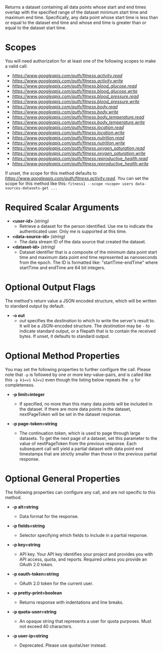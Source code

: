 Returns a dataset containing all data points whose start and end times overlap with the specified range of the dataset minimum start time and maximum end time. Specifically, any data point whose start time is less than or equal to the dataset end time and whose end time is greater than or equal to the dataset start time.
# Scopes

You will need authorization for at least one of the following scopes to make a valid call:

* *https://www.googleapis.com/auth/fitness.activity.read*
* *https://www.googleapis.com/auth/fitness.activity.write*
* *https://www.googleapis.com/auth/fitness.blood_glucose.read*
* *https://www.googleapis.com/auth/fitness.blood_glucose.write*
* *https://www.googleapis.com/auth/fitness.blood_pressure.read*
* *https://www.googleapis.com/auth/fitness.blood_pressure.write*
* *https://www.googleapis.com/auth/fitness.body.read*
* *https://www.googleapis.com/auth/fitness.body.write*
* *https://www.googleapis.com/auth/fitness.body_temperature.read*
* *https://www.googleapis.com/auth/fitness.body_temperature.write*
* *https://www.googleapis.com/auth/fitness.location.read*
* *https://www.googleapis.com/auth/fitness.location.write*
* *https://www.googleapis.com/auth/fitness.nutrition.read*
* *https://www.googleapis.com/auth/fitness.nutrition.write*
* *https://www.googleapis.com/auth/fitness.oxygen_saturation.read*
* *https://www.googleapis.com/auth/fitness.oxygen_saturation.write*
* *https://www.googleapis.com/auth/fitness.reproductive_health.read*
* *https://www.googleapis.com/auth/fitness.reproductive_health.write*

If unset, the scope for this method defaults to *https://www.googleapis.com/auth/fitness.activity.read*.
You can set the scope for this method like this: `fitness1 --scope <scope> users data-sources-datasets-get ...`
# Required Scalar Arguments
* **&lt;user-id&gt;** *(string)*
    - Retrieve a dataset for the person identified. Use me to indicate the authenticated user. Only me is supported at this time.
* **&lt;data-source-id&gt;** *(string)*
    - The data stream ID of the data source that created the dataset.
* **&lt;dataset-id&gt;** *(string)*
    - Dataset identifier that is a composite of the minimum data point start time and maximum data point end time represented as nanoseconds from the epoch. The ID is formatted like: &#34;startTime-endTime&#34; where startTime and endTime are 64 bit integers.

# Optional Output Flags

The method's return value a JSON encoded structure, which will be written to standard output by default.

* **-o out**
    - *out* specifies the *destination* to which to write the server's result to.
      It will be a JSON-encoded structure.
      The *destination* may be `-` to indicate standard output, or a filepath that is to contain the received bytes.
      If unset, it defaults to standard output.
# Optional Method Properties

You may set the following properties to further configure the call. Please note that `-p` is followed by one 
or more key-value-pairs, and is called like this `-p k1=v1 k2=v2` even though the listing below repeats the
`-p` for completeness.

* **-p limit=integer**
    - If specified, no more than this many data points will be included in the dataset. If there are more data points in the dataset, nextPageToken will be set in the dataset response.

* **-p page-token=string**
    - The continuation token, which is used to page through large datasets. To get the next page of a dataset, set this parameter to the value of nextPageToken from the previous response. Each subsequent call will yield a partial dataset with data point end timestamps that are strictly smaller than those in the previous partial response.

# Optional General Properties

The following properties can configure any call, and are not specific to this method.

* **-p alt=string**
    - Data format for the response.

* **-p fields=string**
    - Selector specifying which fields to include in a partial response.

* **-p key=string**
    - API key. Your API key identifies your project and provides you with API access, quota, and reports. Required unless you provide an OAuth 2.0 token.

* **-p oauth-token=string**
    - OAuth 2.0 token for the current user.

* **-p pretty-print=boolean**
    - Returns response with indentations and line breaks.

* **-p quota-user=string**
    - An opaque string that represents a user for quota purposes. Must not exceed 40 characters.

* **-p user-ip=string**
    - Deprecated. Please use quotaUser instead.
